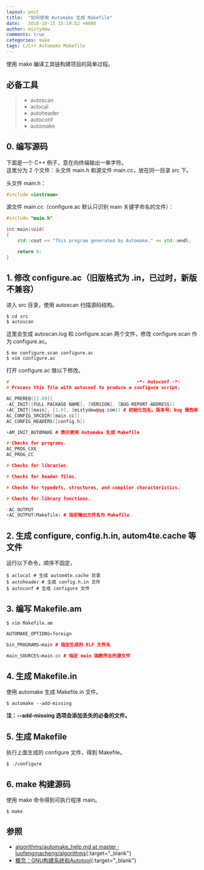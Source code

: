 ```yaml
---
layout: post
title:  "如何使用 Automake 生成 Makefile"
date:   2018-10-15 15:10:52 +0800
author: mistydew
comments: true
categories: make
tags: C/C++ Automake Makefile
---
```

使用 make 编译工具链构建项目的简单过程。

## 必备工具

> * autoscan
> * aclocal
> * autoheader
> * autoconf
> * automake

## 0. 编写源码

下面是一个 C++ 例子，意在向终端输出一串字符。<br>
这里分为 2 个文件：头文件 main.h 和源文件 main.cc，放在同一目录 src 下。

头文件 main.h：

```cpp
#include <iostream>
```

源文件 main.cc（configure.ac 默认只识别 main 关键字命名的文件）：

```cpp
#include "main.h"

int main(void)
{
	std::cout << "This program generated by Automake." << std::endl;

	return 0;
}
```

## 1. 修改 configure.ac（旧版格式为 .in，已过时，新版不兼容）

进入 src 目录，使用 autoscan 扫描源码结构。

```shell
$ cd src
$ autoscan
```

这里会生成 autoscan.log 和 configure.scan 两个文件，修改 configure.scan 作为 configure.ac。

```shell
$ mv configure.scan configure.ac
$ vim configure.ac
```

打开 configure.ac 做以下修改。

```cpp
#                                               -*- Autoconf -*-
# Process this file with autoconf to produce a configure script.

AC_PREREQ([2.69])
-AC_INIT([FULL-PACKAGE-NAME], [VERSION], [BUG-REPORT-ADDRESS])
+AC_INIT([main], [1.0], [mistydew@qq.com]) # 初始化包名，版本号，bug 报告邮箱
AC_CONFIG_SRCDIR([main.cc])
AC_CONFIG_HEADERS([config.h])

+AM_INIT_AUTOMAKE # 表示使用 Automake 生成 Makefile

# Checks for programs.
AC_PROG_CXX
AC_PROG_CC

# Checks for libraries.

# Checks for header files.

# Checks for typedefs, structures, and compiler characteristics.

# Checks for library functions.

-AC_OUTPUT
+AC_OUTPUT(Makefile) # 指定输出文件名为 Makefile
```

## 2. 生成 configure, config.h.in, autom4te.cache 等文件

运行以下命令，顺序不固定。

```shell
$ aclocal # 生成 autom4te.cache 目录
$ autoheader # 生成 config.h.in 文件
$ autoconf # 生成 configure 文件
```

## 3. 编写 Makefile.am

```shell
$ vim Makefile.am
```

```cpp
AUTOMAKE_OPTIONS=foreign

bin_PROGRAMS=main # 指定生成的 ELF 文件名

main_SOURCES=main.cc # 指定 main 函数所在的源文件
```

## 4. 生成 Makefile.in

使用 automake 生成 Makefile.in 文件。

```shell
$ automake --add-missing
```

**注：--add-missing 选项会添加丢失的必备的文件。**

## 5. 生成 Makefile

执行上面生成的 configure 文件，得到 Makefile。

```shell
$ ./configure
```

## 6. make 构建源码

使用 make 命令得到可执行程序 main。

```shell
$ make
```

## 参照

* [algorithms/automake_help.md at master · luofengmacheng/algorithms](https://github.com/luofengmacheng/algorithms/blob/master/myalgo/automake_help.md){:target="_blank"}
* [概念：GNU构建系统和Autotool](http://www.pchou.info/linux/2016/09/16/gnu-build-system-1.html){:target="_blank"}
